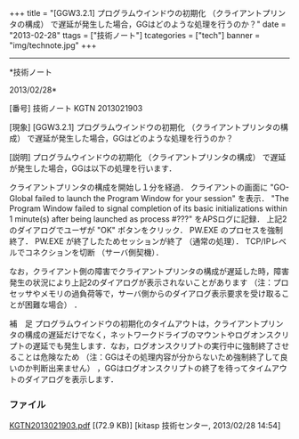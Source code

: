 ﻿+++
title = "[GGW3.2.1] プログラムウインドウの初期化 （クライアントプリンタの構成） で遅延が発生した場合，GGはどのような処理を行うのか？"
date = "2013-02-28"
ttags = ["技術ノート"]
tcategories = ["tech"]
banner = "img/technote.jpg"
+++

-----------------------------------------------------------------------------------------------------------------------------

*技術ノート

2013/02/28*


[番号]
技術ノート KGTN 2013021903

[現象]
[GGW3.2.1] プログラムウインドウの初期化 （クライアントプリンタの構成）
で遅延が発生した場合，GGはどのような処理を行うのか？

[説明]
プログラムウインドウの初期化 （クライアントプリンタの構成）
で遅延が発生した場合，GGは以下の処理を行います．

クライアントプリンタの構成を開始し１分を経過．
クライアントの画面に "GO-Global failed to launch the Program Window for
your session" を表示．
"The Program Window failed to signal completion of its basic
initializations within 1 minute(s) after being launched as process
#???" をAPSログに記録．
上記2のダイアログでユーザが "OK" ボタンをクリック．
PW.EXE のプロセスを強制終了．
PW.EXE が終了したためセッションが終了 （通常の処理）．
TCP/IPレベルでコネクションを切断 （サーバ側契機）．

なお，クライアント側の障害でクライアントプリンタの構成が遅延した時，障害発生の状況により上記2のダイアログが表示されないことがあります
（注：プロセッサやメモリの過負荷等で，サーバ側からのダイアログ表示要求を受け取ることが困難な場合）
．

補　足
プログラムウインドウの初期化のタイムアウトは，クライアントプリンタの構成の遅延だけでなく，ネットワークドライブのマウントやログオンスクリプトの遅延でも発生します．なお，ログオンスクリプトの実行中に強制終了させることは危険なため
（注：GGはその処理内容が分からないため強制終了して良いのか判断出来ません）
，GGはログオンスクリプトの終了を待ってタイムアウトのダイアログを表示します．


### ファイル

 
 


[KGTN2013021903.pdf](http://techreport.kitasp.net/attachments/download/1209/KGTN2013021903.pdf)
 [(72.9 KB)] [kitasp 技術センター, 2013/02/28
14:54]


 


 

